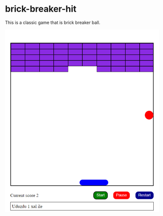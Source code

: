# brick-breaker-hit

This is a classic game that is brick breaker ball. <br/>

<p>
<img src="game.png" alt="Game" title="Game"/>
</p>
